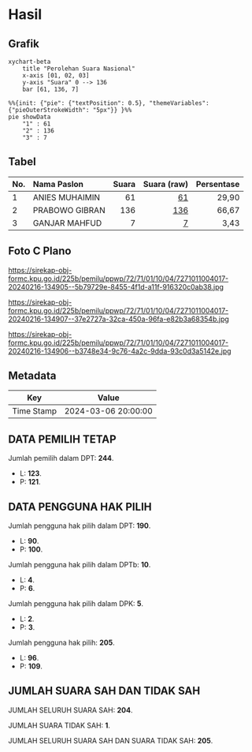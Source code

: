 # Hasil

## Grafik

```mermaid
xychart-beta
    title "Perolehan Suara Nasional"
    x-axis [01, 02, 03]
    y-axis "Suara" 0 --> 136
    bar [61, 136, 7]
```

```mermaid
%%{init: {"pie": {"textPosition": 0.5}, "themeVariables": {"pieOuterStrokeWidth": "5px"}} }%%
pie showData
    "1" : 61
    "2" : 136
    "3" : 7
```

## Tabel

| No. | Nama Paslon    | Suara | Suara (raw) | Persentase |
|:--- |:-------------- | -----:| -----------:| ----------:|
| 1   | ANIES MUHAIMIN | 61    | [61][p-1]   | 29,90      |
| 2   | PRABOWO GIBRAN | 136   | [136][p-2]  | 66,67      |
| 3   | GANJAR MAHFUD  | 7     | [7][p-3]    | 3,43       |


[p-1]: https://github.com/gigit-pemilu/pemilu-2024/blob/main/pilpres/hitung-suara/sub/72-sulawesi-tengah/sub/71-kota-palu/sub/01-palu-timur/sub/1004-besusu-barat/sub/017-tps/sub/paslon-1.txt
[p-2]: https://github.com/gigit-pemilu/pemilu-2024/blob/main/pilpres/hitung-suara/sub/72-sulawesi-tengah/sub/71-kota-palu/sub/01-palu-timur/sub/1004-besusu-barat/sub/017-tps/sub/paslon-2.txt
[p-3]: https://github.com/gigit-pemilu/pemilu-2024/blob/main/pilpres/hitung-suara/sub/72-sulawesi-tengah/sub/71-kota-palu/sub/01-palu-timur/sub/1004-besusu-barat/sub/017-tps/sub/paslon-3.txt

## Foto C Plano

https://sirekap-obj-formc.kpu.go.id/225b/pemilu/ppwp/72/71/01/10/04/7271011004017-20240216-134905--5b79729e-8455-4f1d-a11f-916320c0ab38.jpg

https://sirekap-obj-formc.kpu.go.id/225b/pemilu/ppwp/72/71/01/10/04/7271011004017-20240216-134907--37e2727a-32ca-450a-96fa-e82b3a68354b.jpg

https://sirekap-obj-formc.kpu.go.id/225b/pemilu/ppwp/72/71/01/10/04/7271011004017-20240216-134906--b3748e34-9c76-4a2c-9dda-93c0d3a5142e.jpg


## Metadata

| Key        | Value               |
| ---------- | ------------------- |
| Time Stamp | 2024-03-06 20:00:00 |


## DATA PEMILIH TETAP

Jumlah pemilih dalam DPT: **244**.
 * L: **123**.
 * P: **121**.

## DATA PENGGUNA HAK PILIH

Jumlah pengguna hak pilih dalam DPT: **190**.
 * L: **90**.
 * P: **100**.

Jumlah pengguna hak pilih dalam DPTb: **10**.
 * L: **4**.
 * P: **6**.

Jumlah pengguna hak pilih dalam DPK: **5**.
 * L: **2**.
 * P: **3**.

Jumlah pengguna hak pilih: **205**.
 * L: **96**.
 * P: **109**.

## JUMLAH SUARA SAH DAN TIDAK SAH

JUMLAH SELURUH SUARA SAH: **204**.

JUMLAH SUARA TIDAK SAH: **1**.

JUMLAH SELURUH SUARA SAH DAN SUARA TIDAK SAH: **205**.


